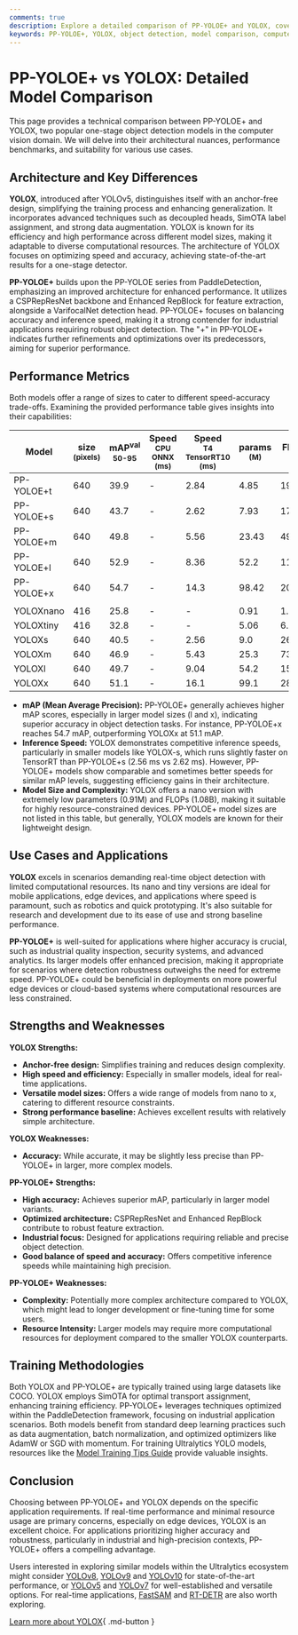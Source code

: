 ```yaml
---
comments: true
description: Explore a detailed comparison of PP-YOLOE+ and YOLOX, covering architecture, performance benchmarks, and use cases in object detection.
keywords: PP-YOLOE+, YOLOX, object detection, model comparison, computer vision, one-stage detector, YOLO models, deep learning, AI, performance benchmarks
---
```


# PP-YOLOE+ vs YOLOX: Detailed Model Comparison

<script async src="https://cdn.jsdelivr.net/npm/chart.js"></script>
<script defer src="../../javascript/benchmark.js"></script>

<canvas id="modelComparisonChart" width="1024" height="400" active-models='["PP-YOLOE+", "YOLOX"]'></canvas>

This page provides a technical comparison between PP-YOLOE+ and YOLOX, two popular one-stage object detection models in the computer vision domain. We will delve into their architectural nuances, performance benchmarks, and suitability for various use cases.

## Architecture and Key Differences

**YOLOX**, introduced after YOLOv5, distinguishes itself with an anchor-free design, simplifying the training process and enhancing generalization. It incorporates advanced techniques such as decoupled heads, SimOTA label assignment, and strong data augmentation. YOLOX is known for its efficiency and high performance across different model sizes, making it adaptable to diverse computational resources. The architecture of YOLOX focuses on optimizing speed and accuracy, achieving state-of-the-art results for a one-stage detector.

**PP-YOLOE+** builds upon the PP-YOLOE series from PaddleDetection, emphasizing an improved architecture for enhanced performance. It utilizes a CSPRepResNet backbone and Enhanced RepBlock for feature extraction, alongside a VarifocalNet detection head. PP-YOLOE+ focuses on balancing accuracy and inference speed, making it a strong contender for industrial applications requiring robust object detection. The "+" in PP-YOLOE+ indicates further refinements and optimizations over its predecessors, aiming for superior performance.

## Performance Metrics

Both models offer a range of sizes to cater to different speed-accuracy trade-offs. Examining the provided performance table gives insights into their capabilities:

| Model      | size<br><sup>(pixels) | mAP<sup>val<br>50-95 | Speed<br><sup>CPU ONNX<br>(ms) | Speed<br><sup>T4 TensorRT10<br>(ms) | params<br><sup>(M) | FLOPs<br><sup>(B) |
| ---------- | --------------------- | -------------------- | ------------------------------ | ----------------------------------- | ------------------ | ----------------- |
| PP-YOLOE+t | 640                   | 39.9                 | -                              | 2.84                                | 4.85               | 19.15             |
| PP-YOLOE+s | 640                   | 43.7                 | -                              | 2.62                                | 7.93               | 17.36             |
| PP-YOLOE+m | 640                   | 49.8                 | -                              | 5.56                                | 23.43              | 49.91             |
| PP-YOLOE+l | 640                   | 52.9                 | -                              | 8.36                                | 52.2               | 110.07            |
| PP-YOLOE+x | 640                   | 54.7                 | -                              | 14.3                                | 98.42              | 206.59            |
|            |                       |                      |                                |                                     |                    |                   |
| YOLOXnano  | 416                   | 25.8                 | -                              | -                                   | 0.91               | 1.08              |
| YOLOXtiny  | 416                   | 32.8                 | -                              | -                                   | 5.06               | 6.45              |
| YOLOXs     | 640                   | 40.5                 | -                              | 2.56                                | 9.0                | 26.8              |
| YOLOXm     | 640                   | 46.9                 | -                              | 5.43                                | 25.3               | 73.8              |
| YOLOXl     | 640                   | 49.7                 | -                              | 9.04                                | 54.2               | 155.6             |
| YOLOXx     | 640                   | 51.1                 | -                              | 16.1                                | 99.1               | 281.9             |

- **mAP (Mean Average Precision):** PP-YOLOE+ generally achieves higher mAP scores, especially in larger model sizes (l and x), indicating superior accuracy in object detection tasks. For instance, PP-YOLOE+x reaches 54.7 mAP, outperforming YOLOXx at 51.1 mAP.
- **Inference Speed:** YOLOX demonstrates competitive inference speeds, particularly in smaller models like YOLOX-s, which runs slightly faster on TensorRT than PP-YOLOE+s (2.56 ms vs 2.62 ms). However, PP-YOLOE+ models show comparable and sometimes better speeds for similar mAP levels, suggesting efficiency gains in their architecture.
- **Model Size and Complexity:** YOLOX offers a nano version with extremely low parameters (0.91M) and FLOPs (1.08B), making it suitable for highly resource-constrained devices. PP-YOLOE+ model sizes are not listed in this table, but generally, YOLOX models are known for their lightweight design.

## Use Cases and Applications

**YOLOX** excels in scenarios demanding real-time object detection with limited computational resources. Its nano and tiny versions are ideal for mobile applications, edge devices, and applications where speed is paramount, such as robotics and quick prototyping. It's also suitable for research and development due to its ease of use and strong baseline performance.

**PP-YOLOE+** is well-suited for applications where higher accuracy is crucial, such as industrial quality inspection, security systems, and advanced analytics. Its larger models offer enhanced precision, making it appropriate for scenarios where detection robustness outweighs the need for extreme speed. PP-YOLOE+ could be beneficial in deployments on more powerful edge devices or cloud-based systems where computational resources are less constrained.

## Strengths and Weaknesses

**YOLOX Strengths:**

- **Anchor-free design:** Simplifies training and reduces design complexity.
- **High speed and efficiency:** Especially in smaller models, ideal for real-time applications.
- **Versatile model sizes:** Offers a wide range of models from nano to x, catering to different resource constraints.
- **Strong performance baseline:** Achieves excellent results with relatively simple architecture.

**YOLOX Weaknesses:**

- **Accuracy:** While accurate, it may be slightly less precise than PP-YOLOE+ in larger, more complex models.

**PP-YOLOE+ Strengths:**

- **High accuracy:** Achieves superior mAP, particularly in larger model variants.
- **Optimized architecture:** CSPRepResNet and Enhanced RepBlock contribute to robust feature extraction.
- **Industrial focus:** Designed for applications requiring reliable and precise object detection.
- **Good balance of speed and accuracy:** Offers competitive inference speeds while maintaining high precision.

**PP-YOLOE+ Weaknesses:**

- **Complexity:** Potentially more complex architecture compared to YOLOX, which might lead to longer development or fine-tuning time for some users.
- **Resource Intensity:** Larger models may require more computational resources for deployment compared to the smaller YOLOX counterparts.

## Training Methodologies

Both YOLOX and PP-YOLOE+ are typically trained using large datasets like COCO. YOLOX employs SimOTA for optimal transport assignment, enhancing training efficiency. PP-YOLOE+ leverages techniques optimized within the PaddleDetection framework, focusing on industrial application scenarios. Both models benefit from standard deep learning practices such as data augmentation, batch normalization, and optimized optimizers like AdamW or SGD with momentum. For training Ultralytics YOLO models, resources like the [Model Training Tips Guide](https://docs.ultralytics.com/guides/model-training-tips/) provide valuable insights.

## Conclusion

Choosing between PP-YOLOE+ and YOLOX depends on the specific application requirements. If real-time performance and minimal resource usage are primary concerns, especially on edge devices, YOLOX is an excellent choice. For applications prioritizing higher accuracy and robustness, particularly in industrial and high-precision contexts, PP-YOLOE+ offers a compelling advantage.

Users interested in exploring similar models within the Ultralytics ecosystem might consider [YOLOv8](https://docs.ultralytics.com/models/yolov8/), [YOLOv9](https://docs.ultralytics.com/models/yolov9/) and [YOLOv10](https://docs.ultralytics.com/models/yolov10/) for state-of-the-art performance, or [YOLOv5](https://docs.ultralytics.com/models/yolov5/) and [YOLOv7](https://docs.ultralytics.com/models/yolov7/) for well-established and versatile options. For real-time applications, [FastSAM](https://docs.ultralytics.com/models/fast-sam/) and [RT-DETR](https://docs.ultralytics.com/models/rtdetr/) are also worth exploring.

[Learn more about YOLOX](https://github.com/Megvii-BaseDetection/YOLOX){ .md-button }
